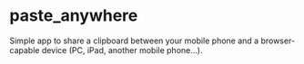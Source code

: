# paste_anywhere
Simple app to share a clipboard between your mobile phone and a browser-capable device (PC, iPad, another mobile phone...).
